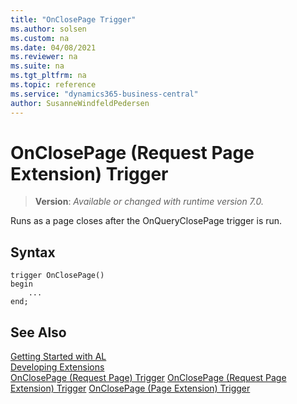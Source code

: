 ```yaml
---
title: "OnClosePage Trigger"
ms.author: solsen
ms.custom: na
ms.date: 04/08/2021
ms.reviewer: na
ms.suite: na
ms.tgt_pltfrm: na
ms.topic: reference
ms.service: "dynamics365-business-central"
author: SusanneWindfeldPedersen
---
```

[//]: # (START>DO_NOT_EDIT)
[//]: # (IMPORTANT:Do not edit any of the content between here and the END>DO_NOT_EDIT.)
[//]: # (Any modifications should be made in the .xml files in the ModernDev repo.)

# OnClosePage (Request Page Extension) Trigger
> **Version**: _Available or changed with runtime version 7.0._


Runs as a page closes after the OnQueryClosePage trigger is run.

## Syntax
```
trigger OnClosePage()
begin
    ...
end;
```



[//]: # (IMPORTANT: END>DO_NOT_EDIT)
## See Also  
[Getting Started with AL](../devenv-get-started.md)  
[Developing Extensions](../devenv-dev-overview.md)  
[OnClosePage (Request Page) Trigger](../requestpage/devenv-onclosepage-requestpage-trigger.md)
[OnClosePage (Request Page Extension) Trigger]()
[OnClosePage (Page Extension) Trigger](../pageextension/devenv-onclosepage-pageextension-trigger.md)
